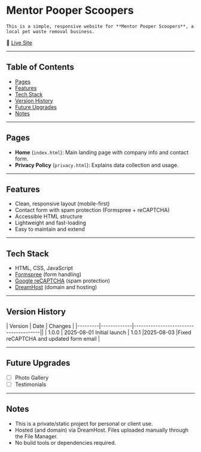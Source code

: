 # Mentor Pooper Scoopers

    This is a simple, responsive website for **Mentor Pooper Scoopers**, a local pet waste removal business.

🔗 [Live Site](https://www.mentorpooperscoopers.com)

---

## Table of Contents

- [Pages](#pages)
- [Features](#features)
- [Tech Stack](#tech-stack)
- [Version History](#version-history)
- [Future Upgrades](#future-upgrades)
- [Notes](#notes)

---

## Pages
- **Home** (`index.html`): Main landing page with company info and contact form.
- **Privacy Policy** (`privacy.html`): Explains data collection and usage.

---

## Features
- Clean, responsive layout (mobile-first)
- Contact form with spam protection (Formspree + reCAPTCHA)
- Accessible HTML structure
- Lightweight and fast-loading
- Easy to maintain and extend

---

## Tech Stack
- HTML, CSS, JavaScript
- [Formspree](https://formspree.io/) (form handling)
- [Google reCAPTCHA](https://www.google.com/recaptcha/about/) (spam protection)
- [DreamHost](https://www.dreamhost.com/) (domain and hosting)

---

## Version History
| Version | Date        | Changes                               |
|---------|-------------|---------------------------------------||
| 1.0.0   | 2025-08-01    Initial launch
| 1.0.1   |2025-08-03   |Fixed reCAPTCHA and updated form email |


---

## Future Upgrades
- [ ] Photo Gallery
- [ ] Testimonials

---

## Notes
- This is a private/static project for personal or client use.
- Hosted (and domain) via DreamHost. Files uploaded manually through the File Manager.
- No build tools or dependencies required.